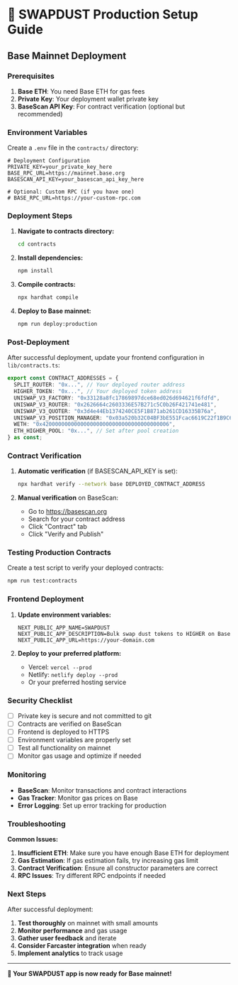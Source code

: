 # 🚀 SWAPDUST Production Setup Guide

## **Base Mainnet Deployment**

### **Prerequisites**

1. **Base ETH**: You need Base ETH for gas fees
2. **Private Key**: Your deployment wallet private key
3. **BaseScan API Key**: For contract verification (optional but recommended)

### **Environment Variables**

Create a `.env` file in the `contracts/` directory:

```env
# Deployment Configuration
PRIVATE_KEY=your_private_key_here
BASE_RPC_URL=https://mainnet.base.org
BASESCAN_API_KEY=your_basescan_api_key_here

# Optional: Custom RPC (if you have one)
# BASE_RPC_URL=https://your-custom-rpc.com
```

### **Deployment Steps**

1. **Navigate to contracts directory:**
   ```bash
   cd contracts
   ```

2. **Install dependencies:**
   ```bash
   npm install
   ```

3. **Compile contracts:**
   ```bash
   npx hardhat compile
   ```

4. **Deploy to Base mainnet:**
   ```bash
   npm run deploy:production
   ```

### **Post-Deployment**

After successful deployment, update your frontend configuration in `lib/contracts.ts`:

```typescript
export const CONTRACT_ADDRESSES = {
  SPLIT_ROUTER: "0x...", // Your deployed router address
  HIGHER_TOKEN: "0x...", // Your deployed token address
  UNISWAP_V3_FACTORY: "0x33128a8fc17869897dce68ed026d694621f6fdfd",
  UNISWAP_V3_ROUTER: "0x2626664c2603336E57B271c5C0b26F421741e481",
  UNISWAP_V3_QUOTER: "0x3d4e44Eb1374240CE5F1B871ab261CD16335B76a",
  UNISWAP_V3_POSITION_MANAGER: "0x03a520b32C04BF3bE551Fcac6619C22f1B9C6Fd6",
  WETH: "0x4200000000000000000000000000000000000006",
  ETH_HIGHER_POOL: "0x...", // Set after pool creation
} as const;
```

### **Contract Verification**

1. **Automatic verification** (if BASESCAN_API_KEY is set):
   ```bash
   npx hardhat verify --network base DEPLOYED_CONTRACT_ADDRESS
   ```

2. **Manual verification** on BaseScan:
   - Go to https://basescan.org
   - Search for your contract address
   - Click "Contract" tab
   - Click "Verify and Publish"

### **Testing Production Contracts**

Create a test script to verify your deployed contracts:

```bash
npm run test:contracts
```

### **Frontend Deployment**

1. **Update environment variables:**
   ```env
   NEXT_PUBLIC_APP_NAME=SWAPDUST
   NEXT_PUBLIC_APP_DESCRIPTION=Bulk swap dust tokens to HIGHER on Base
   NEXT_PUBLIC_APP_URL=https://your-domain.com
   ```

2. **Deploy to your preferred platform:**
   - Vercel: `vercel --prod`
   - Netlify: `netlify deploy --prod`
   - Or your preferred hosting service

### **Security Checklist**

- [ ] Private key is secure and not committed to git
- [ ] Contracts are verified on BaseScan
- [ ] Frontend is deployed to HTTPS
- [ ] Environment variables are properly set
- [ ] Test all functionality on mainnet
- [ ] Monitor gas usage and optimize if needed

### **Monitoring**

- **BaseScan**: Monitor transactions and contract interactions
- **Gas Tracker**: Monitor gas prices on Base
- **Error Logging**: Set up error tracking for production

### **Troubleshooting**

**Common Issues:**

1. **Insufficient ETH**: Make sure you have enough Base ETH for deployment
2. **Gas Estimation**: If gas estimation fails, try increasing gas limit
3. **Contract Verification**: Ensure all constructor parameters are correct
4. **RPC Issues**: Try different RPC endpoints if needed

### **Next Steps**

After successful deployment:

1. **Test thoroughly** on mainnet with small amounts
2. **Monitor performance** and gas usage
3. **Gather user feedback** and iterate
4. **Consider Farcaster integration** when ready
5. **Implement analytics** to track usage

---

**🎉 Your SWAPDUST app is now ready for Base mainnet!** 